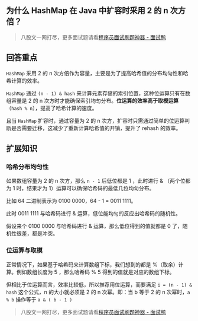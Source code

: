 ## 为什么 HashMap 在 Java 中扩容时采用 2 的 n 次方倍？
> 八股文一网打尽，更多面试题请看[程序员面试刷题神器 - 面试鸭](https://www.mianshiya.com/)

## 回答重点

`HashMap` 采用 2 的 n 次方倍作为容量，主要是为了提高哈希值的分布均匀性和哈希计算的效率。

`HashMap` 通过 `(n - 1) & hash` 来计算元素存储的索引位置，这种位运算只有在数组容量是 2 的 n 次方时才能确保索引均匀分布。**位运算的效率高于取模运算**（`hash % n`），提高了哈希计算的速度。

且当 `HashMap` 扩容时，通过容量为 2 的 n 次方，扩容时只需通过简单的位运算判断是否需要迁移，这减少了重新计算哈希值的开销，提升了 rehash 的效率。

## 扩展知识

### 哈希分布均匀性

如果数组容量为 2 的 n 次方，那么 `n - 1` 后低位都是 1 ，此时进行 & （两个位都为 1 时，结果才为 1）运算可以确保哈希码的最低几位均匀分布。

比如 64 二进制表示为 0100 0000，64 - 1 = 0011 1111。

此时 0011 1111 与哈希码进行 & 运算，低位能均匀的反应出哈希码的随机性。

假设来个 0100 0000 与哈希码进行 & 运算，那么低位得到的值就都是 0 了，随机性很差，都是冲突。

### 位运算与取模

正常情况下，如果基于哈希码来计算数组下标，我们想到的都是 %（取余）计算。例如数组长度为 5 ，那么哈希码 % 5 得到的值就是对应的数组下标。

但相比于位运算而言，效率比较低，所以推荐用位运算，而要满足 `i = (n - 1) & hash` 这个公式，n 的大小就必须是 2 的 n 次幂。即：当 b 等于 2 的 n 次幂时，`a % b` 操作等于 `a & ( b - 1 )`







> 八股文一网打尽，更多面试题请看[程序员面试刷题神器 - 面试鸭](https://www.mianshiya.com/)